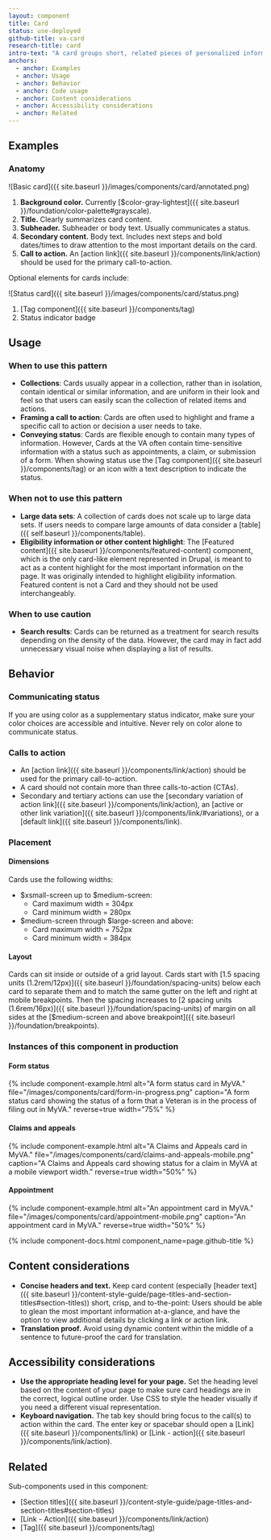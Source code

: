 ```yaml
---
layout: component
title: Card
status: use-deployed
github-title: va-card
research-title: card
intro-text: "A card groups short, related pieces of personalized information into a series of discrete containers, similar to physical index or playing cards. The goal of a card is to present a snapshot of information in one digestible chunk with the option to navigate to more detailed content. The user should be able to easily scan a sequence of cards and take action on the most relevant items."
anchors:
  - anchor: Examples
  - anchor: Usage
  - anchor: Behavior
  - anchor: Code usage
  - anchor: Content considerations
  - anchor: Accessibility considerations
  - anchor: Related
---
```


## Examples

### Anatomy

![Basic card]({{ site.baseurl }}/images/components/card/annotated.png) 

1. **Background color.** Currently [$color-gray-lightest]({{ site.baseurl }}/foundation/color-palette#grayscale).
2. **Title.** Clearly summarizes card content. 
3. **Subheader.** Subheader or body text. Usually communicates a status.
4. **Secondary content.** Body text. Includes next steps and bold dates/times to draw attention to the most important details on the card.
5. **Call to action.** An [action link]({{ site.baseurl }}/components/link/action) should be used for the primary call-to-action.

Optional elements for cards include:

![Status card]({{ site.baseurl }}/images/components/card/status.png)

1. [Tag component]({{ site.baseurl }}/components/tag)
2. Status indicator badge

## Usage

### When to use this pattern

* **Collections**: Cards usually appear in a collection, rather than in isolation, contain identical or similar information, and are uniform in their look and feel so that users can easily scan the collection of related items and actions.
* **Framing a call to action**: Cards are often used to highlight and frame a specific call to action or decision a user needs to take. 
* **Conveying status**: Cards are flexible enough to contain many types of information. However, Cards at the VA often contain time-sensitive information with a status such as appointments, a claim, or submission of a form. When showing status use the [Tag component]({{ site.baseurl }}/components/tag) or an icon with a text description to indicate the status.

### When not to use this pattern

* **Large data sets**: A collection of cards does not scale up to large data sets. If users needs to compare large amounts of data consider a [table]({{ self.baseurl }}/components/table).
* **Eligibility information or other content highlight**: The [Featured content]({{ site.baseurl }}/components/featured-content) component, which is the only card-like element represented in Drupal, is meant to act as a content highlight for the most important information on the page. It was originally intended to highlight eligibility information. Featured content is not a Card and they should not be used interchangeably.

### When to use caution

* **Search results**: Cards can be returned as a treatment for search results depending on the density of the data. However, the card may in fact add unnecessary visual noise when displaying a list of results.

## Behavior

### Communicating status

If you are using color as a supplementary status indicator, make sure your color choices are accessible and intuitive. Never rely on color alone to communicate status.

### Calls to action 

* An [action link]({{ site.baseurl }}/components/link/action) should be used for the primary call-to-action. 
* A card should not contain more than three calls-to-action (CTAs). 
* Secondary and tertiary actions can use the [secondary variation of action link]({{ site.baseurl }}/components/link/action), an [active or other link variation]({{ site.baseurl }}/components/link/#variations), or a [default link]({{ site.baseurl }}/components/link).

### Placement

#### Dimensions 

Cards use the following widths:
  * $xsmall-screen up to $medium-screen:
    * Card maximum width = 304px
    * Card minimum width = 280px
  * $medium-screen through $large-screen and above:
    * Card maximum width = 752px
    * Card minimum width = 384px

#### Layout

Cards can sit inside or outside of a grid layout. Cards start with [1.5 spacing units (1.2rem/12px)]({{ site.baseurl }}/foundation/spacing-units) below each card to separate them and to match the same gutter on the left and right at mobile breakpoints. Then the spacing increases to [2 spacing units (1.6rem/16px)]({{ site.baseurl }}/foundation/spacing-units) of margin on all sides at the [$medium-screen and above breakpoint]({{ site.baseurl }}/foundation/breakpoints).

### Instances of this component in production

#### Form status

{% include component-example.html alt="A form status card in MyVA." file="/images/components/card/form-in-progress.png" caption="A form status card showing the status of a form that a Veteran is in the process of filing out in MyVA." reverse=true width="75%" %}

#### Claims and appeals

{% include component-example.html alt="A Claims and Appeals card in MyVA." file="/images/components/card/claims-and-appeals-mobile.png" caption="A Claims and Appeals card showing status for a claim in MyVA at a mobile viewport width." reverse=true width="50%" %}

#### Appointment

{% include component-example.html alt="An appointment card in MyVA." file="/images/components/card/appointment-mobile.png" caption="An appointment card in MyVA." reverse=true width="50%" %}



{% include component-docs.html component_name=page.github-title %}

## Content considerations

* **Concise headers and text.** Keep card content (especially [header text]({{ site.baseurl }}/content-style-guide/page-titles-and-section-titles#section-titles)) short, crisp, and to-the-point: Users should be able to glean the most important information at-a-glance, and have the option to view additional details by clicking a link or action link.
* **Translation proof.** Avoid using dynamic content within the middle of a sentence to future-proof the card for translation.

## Accessibility considerations

* **Use the appropriate heading level for your page.** Set the heading level based on the content of your page to make sure card headings are in the correct, logical outline order. Use CSS to style the header visually if you need a different visual representation.
* **Keyboard navigation.** The tab key should bring focus to the call(s) to action within the card.  The enter key or spacebar should open a [Link]({{ site.baseurl }}/components/link) or [Link - action]({{ site.baseurl }}/components/link/action).

## Related

Sub-components used in this component:

* [Section titles]({{ site.baseurl }}/content-style-guide/page-titles-and-section-titles#section-titles)
* [Link - Action]({{ site.baseurl }}/components/link/action)
* [Tag]({{ site.baseurl }}/components/tag)
